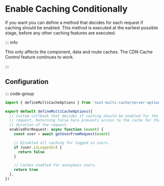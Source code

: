 # Enable Caching Conditionally

If you want you can define a method that decides for each request if caching
should be enabled. This method is executed at the earliest possible stage,
before any other caching features are executed.

::: info

This only affects the component, data and route caches. The CDN Cache Control
feature continues to work.

:::

## Configuration

::: code-group

```typescript [./server/multiCache.serverOptions.ts]
import { defineMultiCacheOptions } from 'nuxt-multi-cache/server-options'

export default defineMultiCacheOptions({
  // Custom callback that decides if caching should be enabled for the current
  // request. Returning false here prevents access to the cache for the
  // duration of the request.
  enabledForRequest: async function (event) {
    const user = await getUserFromRequest(event)

    // Disabled all caching for logged in users.
    if (user.isLoggedIn) {
      return false
    }

    // Caches enabled for anonymous users.
    return true
  },
})
```
